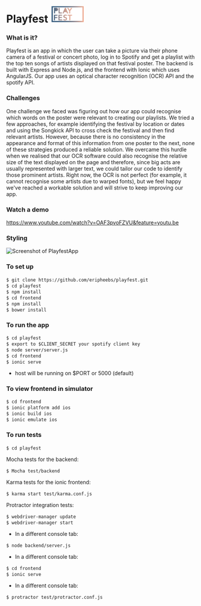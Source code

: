 # Playfest <img src="frontend/www/img/playfest-logo.png" width="90" />

### What is it?
Playfest is an app in which the user can take a picture via their phone camera of a festival or concert photo, log in to Spotify and get a playlist with the top ten songs of artists displayed on that festival poster. The backend is built with Express and Node.js, and the frontend with Ionic which uses AngularJS. Our app uses an optical character recognition (OCR) API and the spotify API.

### Challenges
One challenge we faced was figuring out how our app could recognise which words on the poster were relevant to creating our playlists. We tried a few approaches, for example identifying the festival by location or dates and using the Songkick API to cross check the festival and then find relevant artists. However, because there is no consistency in the appearance and format of this information from one poster to the next, none of these strategies produced a reliable solution. We overcame this hurdle when we realised that our OCR software could also recognise the relative size of the text displayed on the page and therefore, since big acts are usually represented with larger text, we could tailor our code to identify those prominent artists. Right now, the OCR is not perfect (for example, it cannot recognise some artists due to warped fonts), but we feel happy we've reached a workable solution and will strive to keep improving our app.

### Watch a demo
https://www.youtube.com/watch?v=OAF3pvoFZVU&feature=youtu.be

### Styling
![Screenshot of PlayfestApp](https://cloud.githubusercontent.com/assets/16217360/15325347/056b1714-1c42-11e6-8693-4924301d1ca8.png)

### To set up
```
$ git clone https://github.com/eripheebs/playfest.git
$ cd playfest
$ npm install
$ cd frontend
$ npm install
$ bower install
```

### To run the app
```
$ cd playfest
$ export to $CLIENT_SECRET your spotify client key
$ node server/server.js
$ cd frontend
$ ionic serve
```
* host will be running on $PORT or 5000 (default)

### To view frontend in simulator
```
$ cd frontend
$ ionic platform add ios
$ ionic build ios
$ ionic emulate ios
```

### To run tests
```
$ cd playfest
```
Mocha tests for the backend:
```
$ Mocha test/backend
```
Karma tests for the ionic frontend:
```
$ karma start test/karma.conf.js
```
Protractor integration tests:
```
$ webdriver-manager update
$ webdriver-manager start
```
* In a different console tab:
```
$ node backend/server.js
```
* In a different console tab:
```
$ cd frontend
$ ionic serve
```
* In a different console tab:
```
$ protractor test/protractor.conf.js
```
